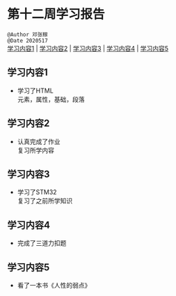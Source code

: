 # 第十二周学习报告  
`@Author 邓张稼`  
`@Date 2020517`  
[学习内容1](#1) | [学习内容2](#2) | [学习内容3](#3) | [学习内容4](#4) | [学习内容5](#5)


## <a id='1'>学习内容1</a>
* 学习了HTML               
 元素，属性，基础，段落          

## <a id='2'>学习内容2</a>
* 认真完成了作业             
   复习所学内容     

## <a id='3'>学习内容3</a>
* 学习了STM32    
复习了之前所学知识
 
## <a id='4'>学习内容4</a>
* 完成了三道力扣题             

## <a id='5'>学习内容5</a>
* 看了一本书《人性的弱点》                    
 
